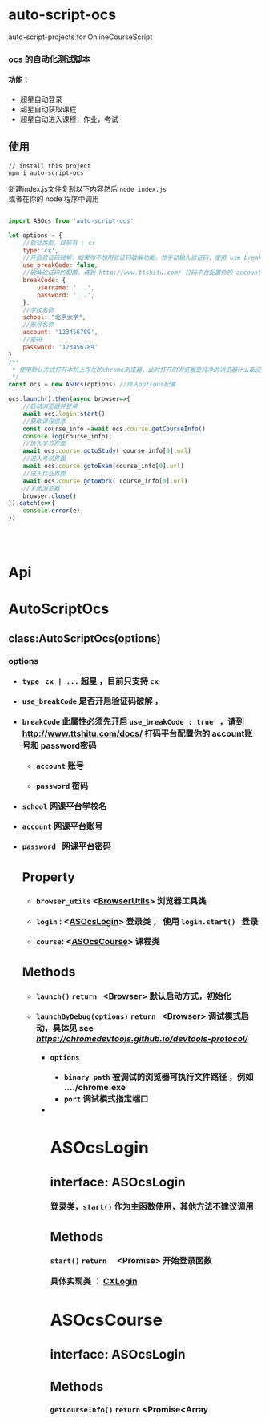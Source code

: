 # auto-script-ocs
auto-script-projects  for  OnlineCourseScript


### ocs 的自动化测试脚本
#### 功能：
- 超星自动登录
- 超星自动获取课程
- 超星自动进入课程，作业，考试

## 使用
```
// install this project
npm i auto-script-ocs
```

新建index.js文件复制以下内容然后 `node index.js`    
或者在你的 node 程序中调用

```javascript

import ASOcs from 'auto-script-ocs'

let options = {
    //启动类型，目前有 : cx
    type:'cx', 
    //开启验证码破解，如果你不想用验证码破解功能，想手动输入验证码，使用 use_breakCode: false
    use_breakCode: false,
    //破解验证码的配置，请到 http://www.ttshitu.com/ 打码平台配置你的 account账号和 password密码
    breakCode: {
        username: '...',
        password: '...',
    },
    //学校名称
    school: "北京大学",
    //账号名称
    account: '123456789',
    //密码
    password: '123456789'
}
/**
 * 使用默认方式打开本机上存在的chrome浏览器，此时打开的浏览器是纯净的浏览器什么都没有
 */
const ocs = new ASOcs(options) //传入options配置

ocs.launch().then(async browser=>{
    //启动浏览器并登录
    await ocs.login.start()
    //获取课程信息
    const course_info =await ocs.course.getCourseInfo()
    console.log(course_info);
    //进入学习界面
    await ocs.course.gotoStudy( course_info[0].url)
    //进入考试界面
    await ocs.course.gotoExam(course_info[0].url)
    //进入作业界面
    await ocs.course.gotoWork( course_info[0].url)
    //关闭浏览器
    browser.close()
}).catch(e=>{
    console.error(e);
})
 
 



```

# Api

# AutoScriptOcs
## class:AutoScriptOcs(options)

###  options <Object>          

- `type`  <string>    ` cx | ...`        超星 ，目前只支持 	`cx`        
    
- `use_breakCode`  <boolean>       是否开启验证码破解 ，
    
- `breakCode` <Object>  此属性必须先开启 `use_breakCode : true `     ，请到 http://www.ttshitu.com/docs/ 打码平台配置你的 account账号和 password密码
    
  - `account`     <string>  账号
    
  - `password`    <string>  密码
    
- `school`  <string> 网课平台学校名
    
- `account`   <string> 网课平台账号
    
- `password `  <string> 网课平台密码    
    
 

## Property

- `browser_utils` <[BrowserUtils](#BrowserUtils)>  浏览器工具类

- `login` :  <[ASOcsLogin](#ASocsLogin)>  登录类 ， 使用  `login.start() ` 登录
- `course`: <[ASOcsCourse](#ASOcsCourse)>  课程类 

## Methods

- `launch()` `return ` <[Browser](#Browser)> 默认启动方式，初始化 
- `launchByDebug(options)` `return ` <[Browser](#Browser)>   调试模式启动，具体见 see *https://chromedevtools.github.io/devtools-protocol/*
  - `options`  <Object>
    - `binary_path` <string>  被调试的浏览器可执行文件路径 ，例如  ..../chrome.exe
    - `port` <number>    调试模式指定端口                 
 
-
               

# ASOcsLogin

## interface: ASOcsLogin 

登录类，`start()` 作为主函数使用，其他方法不建议调用

## Methods

  `start()` `return  `  <Promise<string>>   开始登录函数

具体实现类 ： [CXLogin](#CXLogin)



# ASOcsCourse

## interface: ASOcsLogin

## Methods

`getCourseInfo()` `return` <Promise<Array<Object>>>   获取课程信息，返回一个课程数组

- return <Array<Object>>
  - `Object` :
    - `title` <string> 课程标题
    - `url` <string> 课程链接
    - `img` <string> 课程图片链接
    - `info` <Array<string>>   课程信息，例如 ["张三","100班级","课程结束"]            
          

`gotoStudy(course_url)` `return` <Promise<boolean>>  进入学习界面

`gotoWork(course_url)` `return` <Promise<boolean>>  进入作业界面

`gotoExam(course_url)` `return` <Promise<boolean>>  进入考试界面

- `course_url`  <string>  课程链接 ， 例如  `getCourseInfo()[0].url`         
    

具体实现类：[CXCourse](#CXCourse)



# CXLogin

@see `src\cx\course.ts`

# CXCourse

@see  `src\cx\login.ts`

# BrowserUtils

@see `src\utils\browser.ts`

# Browser

@see [https://zhaoqize.github.io/puppeteer-api-zh_CN/#?product=Puppeteer&version=v5.5.0&show=api-class-browser](https://zhaoqize.github.io/puppeteer-api-zh_CN/#?product=Puppeteer&version=v5.5.0&show=api-class-browser)
